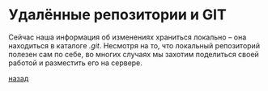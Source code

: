 # Удалённые репозитории и GIT

Сейчас наша информация об изменениях храниться локально – она находиться в каталоге *.git*. Несмотря на то, что локальный репозиторий полезен сам по себе, во многих случаях мы захотим поделиться своей работой и разместить его на сервере.

[назад](./readme.md)